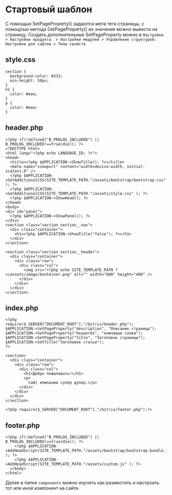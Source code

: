 # Стартовый шаблон
С помощью SetPageProperty() задаются мета теги страницы, с помощтью метода GetPageProperty() их значения можно вывести на страницу. Создать дополнительные SetPageProperty можно в `Настройки > Настройки продукта  > Настройки модулей > Управление структурой: Настройки для сайтов > Типы свойств`

## style.css

    section {
      background-color: #333;
      min-height: 50px;
    }
    h1 {
      color: #eee;
    }
    p {
      color: #eee;
    }

## header.php

    <?php if(!defined("B_PROLOG_INCLUDED") || B_PROLOG_INCLUDED!==true)die(); ?>
    <!DOCTYPE html>
    <html lang="<?php echo LANGUAGE_ID; ?>">
    <head>
      <title><?php $APPLICATION->ShowTitle(); ?></title>
      <meta name="viewport" content="width=device-width, initial-scale=1.0" />
      <?php $APPLICATION->SetAdditionalCSS(SITE_TEMPLATE_PATH."/assets/bootstrap/bootstrap.css" ); ?>
      <?php $APPLICATION->SetAdditionalCSS(SITE_TEMPLATE_PATH."/assets/style.css" ); ?>
      <?php $APPLICATION->ShowHead(); ?>
    </head>
    <body>
    <div id="panel">
      <?php $APPLICATION->ShowPanel(); ?>
    </div>
    <section class="section section__nav">
      <div class="container">
        <h1><?php $APPLICATION->ShowTitle("false"); ?></h1>
      </div>
    </section>

    <section class="section section__header">
      <div class="container">
        <div class="row">
          <div class="col">
            <img src="<?php echo SITE_TEMPLATE_PATH ?>/assets/image/konteiner.png" alt="" width="600" height="400" />
          </div>
        </div>
      </div>
    </section>

## index.php

    <?php
    require($_SERVER["DOCUMENT_ROOT"]."/bitrix/header.php");
    $APPLICATION->SetPageProperty("description", "Описание страницы");
    $APPLICATION->SetPageProperty("keywords", "ключевые слова");
    $APPLICATION->SetPageProperty("title", "Заголовок страницы");
    $APPLICATION->SetTitle("Заголовок статьи");
    ?>

    <section>
      <div class="container">
        <div class="row">
          <div class="col">
            <h1>Добро пожаловать!</h1>
            <p>
              Сайт компании супер дупер.</p>
          </div>
        </div>
      </div>
    </section>

    <?php require($_SERVER["DOCUMENT_ROOT"]."/bitrix/footer.php");?>

## footer.php

    <?php if(!defined("B_PROLOG_INCLUDED") || B_PROLOG_INCLUDED!==true)die(); ?>
        <?php $APPLICATION->AddHeadScript(SITE_TEMPLATE_PATH."/assets/bootstrap/bootstrap.bundle.js" ); ?>
        <?php $APPLICATION->AddHeadScript(SITE_TEMPLATE_PATH."/assets/custom.js" ); ?>
      </body>
    </html>

Далее в папке `components` можно изучить как разместить и настроить тот или иной компонент на сайте.
